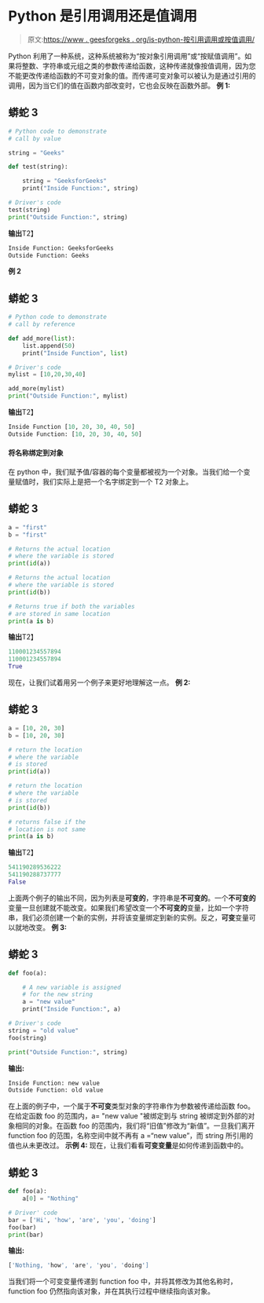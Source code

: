 # Python 是引用调用还是值调用

> 原文:[https://www . geesforgeks . org/is-python-按引用调用或按值调用/](https://www.geeksforgeeks.org/is-python-call-by-reference-or-call-by-value/)

Python 利用了一种系统，这种系统被称为“按对象引用调用”或“按赋值调用”。如果将整数、字符串或元组之类的参数传递给函数，这种传递就像按值调用，因为您不能更改传递给函数的不可变对象的值。而传递可变对象可以被认为是通过引用的调用，因为当它们的值在函数内部改变时，它也会反映在函数外部。
**例 1:**

## 蟒蛇 3

```py
# Python code to demonstrate
# call by value

string = "Geeks"

def test(string):

    string = "GeeksforGeeks"
    print("Inside Function:", string)

# Driver's code
test(string)
print("Outside Function:", string)
```

**输出**T2】

```py
Inside Function: GeeksforGeeks
Outside Function: Geeks
```

**例 2**

## 蟒蛇 3

```py
# Python code to demonstrate
# call by reference

def add_more(list):
    list.append(50)
    print("Inside Function", list)

# Driver's code
mylist = [10,20,30,40]

add_more(mylist)
print("Outside Function:", mylist)
```

**输出**T2】

```py
Inside Function [10, 20, 30, 40, 50]
Outside Function: [10, 20, 30, 40, 50]
```

#### 将名称绑定到对象

在 python 中，我们赋予值/容器的每个变量都被视为一个对象。当我们给一个变量赋值时，我们实际上是把一个名字绑定到一个 T2 对象上。

## 蟒蛇 3

```py
a = "first"
b = "first"

# Returns the actual location
# where the variable is stored
print(id(a))

# Returns the actual location
# where the variable is stored
print(id(b))

# Returns true if both the variables
# are stored in same location
print(a is b)
```

**输出**T2】

```py
110001234557894
110001234557894
True
```

现在，让我们试着用另一个例子来更好地理解这一点。
**例 2:**

## 蟒蛇 3

```py
a = [10, 20, 30]
b = [10, 20, 30]

# return the location
# where the variable
# is stored
print(id(a))

# return the location
# where the variable
# is stored
print(id(b))

# returns false if the
# location is not same
print(a is b)
```

**输出**T2】

```py
541190289536222
541190288737777
False
```

上面两个例子的输出不同，因为列表是**可变的**，字符串是**不可变的**。一个**不可变的**变量一旦创建就不能改变。如果我们希望改变一个**不可变的**变量，比如一个字符串，我们必须创建一个新的实例，并将该变量绑定到新的实例。反之，**可变**变量可以就地改变。
**例 3:**

## 蟒蛇 3

```py
def foo(a):

    # A new variable is assigned
    # for the new string
    a = "new value"
    print("Inside Function:", a)

# Driver's code
string = "old value"
foo(string)

print("Outside Function:", string)
```

**输出:**

```py
Inside Function: new value
Outside Function: old value
```

在上面的例子中，一个属于**不可变**类型对象的字符串作为参数被传递给函数 foo。在给定函数 foo 的范围内，a= "new value "被绑定到与 string 被绑定到外部的对象相同的对象。在函数 foo 的范围内，我们将“旧值”修改为“新值”。一旦我们离开 function foo 的范围，名称空间中就不再有 a =“new value”，而 string 所引用的值也从未更改过。
**示例 4:** 现在，让我们看看**可变变量**是如何传递到函数中的。

## 蟒蛇 3

```py
def foo(a):
    a[0] = "Nothing"

# Driver' code
bar = ['Hi', 'how', 'are', 'you', 'doing']
foo(bar)
print(bar)
```

**输出:**

```py
['Nothing, 'how', 'are', 'you', 'doing']
```

当我们将一个可变变量传递到 function foo 中，并将其修改为其他名称时，function foo 仍然指向该对象，并在其执行过程中继续指向该对象。